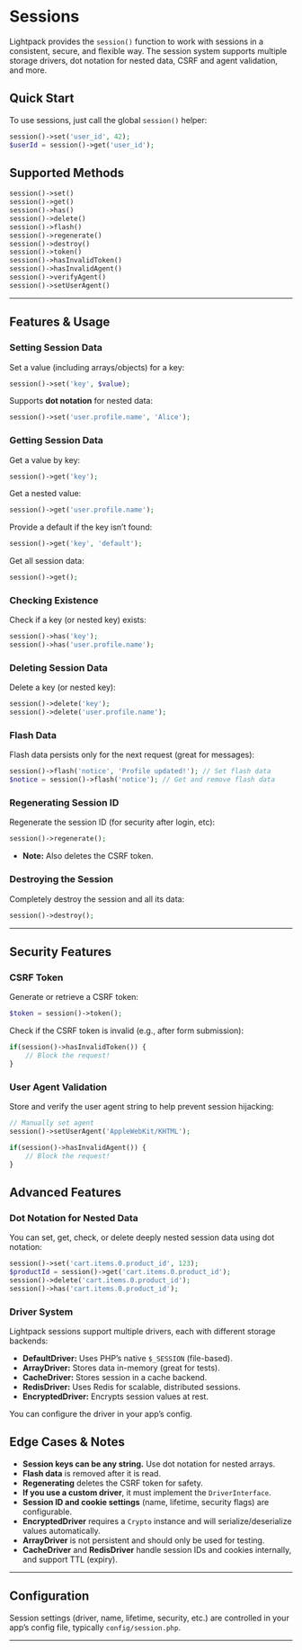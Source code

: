 # Sessions

<p class="tip">Lightpack provides the <code>session()</code> function to work with sessions in a consistent, secure, and flexible way. The session system supports multiple storage drivers, dot notation for nested data, CSRF and agent validation, and more.</p>

## Quick Start

To use sessions, just call the global <code>session()</code> helper:

```php
session()->set('user_id', 42);
$userId = session()->get('user_id');
```

## Supported Methods

```php
session()->set()
session()->get()
session()->has()
session()->delete()
session()->flash()
session()->regenerate()
session()->destroy()
session()->token()
session()->hasInvalidToken()
session()->hasInvalidAgent()
session()->verifyAgent()
session()->setUserAgent()
```

---

## Features & Usage

### Setting Session Data

Set a value (including arrays/objects) for a key:

```php
session()->set('key', $value);
```

Supports <strong>dot notation</strong> for nested data:

```php
session()->set('user.profile.name', 'Alice');
```

### Getting Session Data

Get a value by key:

```php
session()->get('key');
```

Get a nested value:

```php
session()->get('user.profile.name');
```

Provide a default if the key isn’t found:

```php
session()->get('key', 'default');
```

Get all session data:

```php
session()->get();
```

### Checking Existence

Check if a key (or nested key) exists:

```php
session()->has('key');
session()->has('user.profile.name');
```

### Deleting Session Data

Delete a key (or nested key):

```php
session()->delete('key');
session()->delete('user.profile.name');
```

### Flash Data

Flash data persists only for the next request (great for messages):

```php
session()->flash('notice', 'Profile updated!'); // Set flash data
$notice = session()->flash('notice'); // Get and remove flash data
```

### Regenerating Session ID

Regenerate the session ID (for security after login, etc):

```php
session()->regenerate();
```
- <strong>Note:</strong> Also deletes the CSRF token.

### Destroying the Session

Completely destroy the session and all its data:

```php
session()->destroy();
```

---

## Security Features

### CSRF Token

Generate or retrieve a CSRF token:

```php
$token = session()->token();
```

Check if the CSRF token is invalid (e.g., after form submission):

```php
if(session()->hasInvalidToken()) {
    // Block the request!
}
```

### User Agent Validation

Store and verify the user agent string to help prevent session hijacking:

```php
// Manually set agent
session()->setUserAgent('AppleWebKit/KHTML'); 

if(session()->hasInvalidAgent()) {
    // Block the request!
}
```

## Advanced Features

### Dot Notation for Nested Data

You can set, get, check, or delete deeply nested session data using dot notation:

```php
session()->set('cart.items.0.product_id', 123);
$productId = session()->get('cart.items.0.product_id');
session()->delete('cart.items.0.product_id');
session()->has('cart.items.0.product_id');
```

### Driver System

Lightpack sessions support multiple drivers, each with different storage backends:

- <strong>DefaultDriver:</strong> Uses PHP’s native <code>$_SESSION</code> (file-based).
- <strong>ArrayDriver:</strong> Stores data in-memory (great for tests).
- <strong>CacheDriver:</strong> Stores session in a cache backend.
- <strong>RedisDriver:</strong> Uses Redis for scalable, distributed sessions.
- <strong>EncryptedDriver:</strong> Encrypts session values at rest.

You can configure the driver in your app’s config.

## Edge Cases & Notes

- <strong>Session keys can be any string.</strong> Use dot notation for nested arrays.
- <strong>Flash data</strong> is removed after it is read.
- <strong>Regenerating</strong> deletes the CSRF token for safety.
- <strong>If you use a custom driver</strong>, it must implement the <code>DriverInterface</code>.
- <strong>Session ID and cookie settings</strong> (name, lifetime, security flags) are configurable.
- <strong>EncryptedDriver</strong> requires a <code>Crypto</code> instance and will serialize/deserialize values automatically.
- <strong>ArrayDriver</strong> is not persistent and should only be used for testing.
- <strong>CacheDriver</strong> and <strong>RedisDriver</strong> handle session IDs and cookies internally, and support TTL (expiry).

---

## Configuration

Session settings (driver, name, lifetime, security, etc.) are controlled in your app’s config file, typically <code>config/session.php</code>.

---